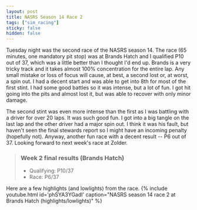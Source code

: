 ```yaml
---
layout: post
title: NASRS Season 14 Race 2
tags: ["sim_racing"]
sticky: false
hidden: false
---
```


Tuesday night was the second race of the NASRS season 14.  The race (65 minutes, one mandatory pit stop) was at Brands Hatch and I qualified P10 out of 37, which was a little better than I thought I'd end up.  Brands is a very tricky track and it takes almost 100% concentration for the entire lap.  Any small mistake or loss of focus will cause, at best, a second lost or, at worst, a spin out.  I had a decent start and was able to get into 8th for most of the first stint.  I had some good battles so it was intense, but a lot of fun.  I got hit going into the pits and almost lost it, but was able to recover with only minor damage.

The second stint was even more intense than the first as I was battling with a driver for over 20 laps.  It was such good fun.  I got into a big tangle on the last lap and the other driver had a major spin out.  I think it was his fault, but haven't seen the final stewards report so I might have an incoming penalty (hopefully not).  Anyway, another fun race with a decent result -- P6 out of 37.  Looking forward to next week's race at Zolder.

> ### Week 2 final results (Brands Hatch)
> - Qualifying: P10/37
> - Race: P6/37

Here are a few highlights (and lowlights) from the race.
{% include youtube.html id='phSYA3YGadI' caption="NASRS season 14 race 2 at Brands Hatch (highlights/lowlights)" %}
